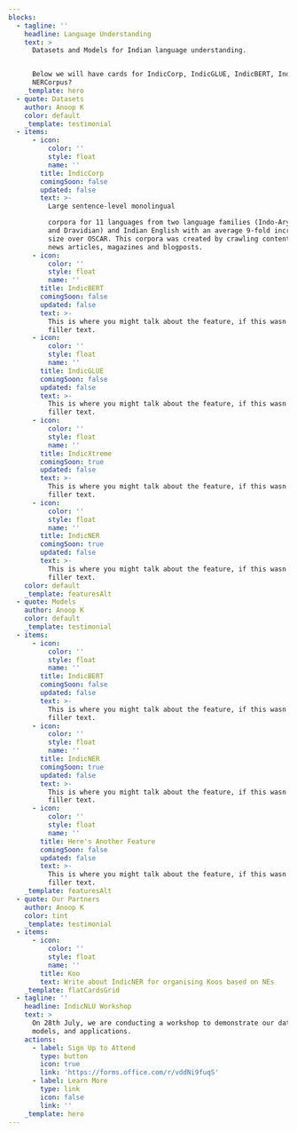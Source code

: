```yaml
---
blocks:
  - tagline: ''
    headline: Language Understanding
    text: >
      Datasets and Models for Indian language understanding.


      Below we will have cards for IndicCorp, IndicGLUE, IndicBERT, IndicNER,
      NERCorpus?
    _template: hero
  - quote: Datasets
    author: Anoop K
    color: default
    _template: testimonial
  - items:
      - icon:
          color: ''
          style: float
          name: ''
        title: IndicCorp
        comingSoon: false
        updated: false
        text: >-
          Large sentence-level monolingual

          corpora for 11 languages from two language families (Indo-Aryan branch
          and Dravidian) and Indian English with an average 9-fold increase in
          size over OSCAR. This corpora was created by crawling content from
          news articles, magazines and blogposts.
      - icon:
          color: ''
          style: float
          name: ''
        title: IndicBERT
        comingSoon: false
        updated: false
        text: >-
          This is where you might talk about the feature, if this wasn't just
          filler text.
      - icon:
          color: ''
          style: float
          name: ''
        title: IndicGLUE
        comingSoon: false
        updated: false
        text: >-
          This is where you might talk about the feature, if this wasn't just
          filler text.
      - icon:
          color: ''
          style: float
          name: ''
        title: IndicXtreme
        comingSoon: true
        updated: false
        text: >-
          This is where you might talk about the feature, if this wasn't just
          filler text.
      - icon:
          color: ''
          style: float
          name: ''
        title: IndicNER
        comingSoon: true
        updated: false
        text: >-
          This is where you might talk about the feature, if this wasn't just
          filler text.
    color: default
    _template: featuresAlt
  - quote: Models
    author: Anoop K
    color: default
    _template: testimonial
  - items:
      - icon:
          color: ''
          style: float
          name: ''
        title: IndicBERT
        comingSoon: false
        updated: false
        text: >-
          This is where you might talk about the feature, if this wasn't just
          filler text.
      - icon:
          color: ''
          style: float
          name: ''
        title: IndicNER
        comingSoon: true
        updated: false
        text: >-
          This is where you might talk about the feature, if this wasn't just
          filler text.
      - icon:
          color: ''
          style: float
          name: ''
        title: Here's Another Feature
        comingSoon: false
        updated: false
        text: >-
          This is where you might talk about the feature, if this wasn't just
          filler text.
    _template: featuresAlt
  - quote: Our Partners
    author: Anoop K
    color: tint
    _template: testimonial
  - items:
      - icon:
          color: ''
          style: float
          name: ''
        title: Koo
        text: Write about IndicNER for organising Koos based on NEs
    _template: flatCardsGrid
  - tagline: ''
    headline: IndicNLU Workshop
    text: >
      On 28th July, we are conducting a workshop to demonstrate our datasets,
      models, and applications.
    actions:
      - label: Sign Up to Attend
        type: button
        icon: true
        link: 'https://forms.office.com/r/vddNi9fuqS'
      - label: Learn More
        type: link
        icon: false
        link: ''
    _template: hero
---
```


